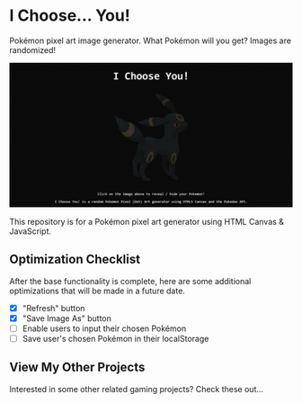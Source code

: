 # I Choose... You!
Pokémon pixel art image generator. What Pokémon will you get? Images are randomized! 

![Cover of the Pokemon pixel art image generator](/img/cover.png "Cover of the Pokémon pixel art image generator")
<!-- ![Demo of the Pokemon pixel art image generator](/img/cover.gif "Demo of the Pokémon pixel art image generator") -->

This repository is for a Pokémon pixel art generator using HTML Canvas &amp; JavaScript.

## Optimization Checklist
After the base functionality is complete, here are some additional optimizations that will be made in a future date.

- [x] "Refresh" button
- [x] "Save Image As" button
- [ ] Enable users to input their chosen Pokémon
- [ ] Save user's chosen Pokémon in their localStorage

## View My Other Projects
Interested in some other related gaming projects? Check these out...
